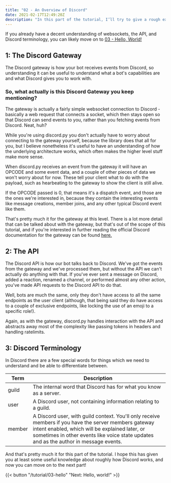 ```yaml
---
title: "02 - An Overview of Discord"
date: 2021-02-17T12:49:20Z
description: "In this part of the tutorial, I’ll try to give a rough explanation of how Discord functions."
---
```


If you already have a decent understanding of websockets, the API, and Discord terminology, you can likely move on to [03 - Hello, World!](/tutorial/03-hello)

## 1: The Discord Gateway

The Discord gateway is how your bot receives events from Discord, so understanding it can be useful to understand what a bot's capabilities are and what Discord gives you to work with.

### So, what actually **is** this Discord Gateway you keep mentioning?

The gateway is actually a fairly simple websocket connection to Discord - basically a web request that connects a socket, which then stays open so that Discord can send events to you, rather than you fetching events from Discord. Neat, huh?

While you're using discord.py you don't actually have to worry about connecting to the gateway yourself, because the library does that all for you, but I believe nonetheless it's useful to have an understanding of how the underlying architecture works, which often makes the higher level stuff make more sense.

When discord.py receives an event from the gateway it will have an OPCODE and some event data, and a couple of other pieces of data we won't worry about for now. These tell your client what to do with the payload, such as hearbeating to the gateway to show the client is still alive.

If the OPCODE passed is 0, that means it's a dispatch event, and those are the ones we're interested in, because they contain the interesting events like message creations, member joins, and any other typical Discord event like them.

That's pretty much it for the gateway at this level. There is a lot more detail that can be talked about with the gateway, but that's out of the scope of this tutorial, and if you're interested in further reading the official Discord documentation for the gateway can be found [here.](https://discord.com/developers/docs/topics/gateway)

## 2: The API

The Discord API is how our bot talks back to Discord. We've got the events from the gateway and we've processed them, but without the API we can't actually do anything with that. If you've ever sent a message on Discord, added a reaction, renamed a channel, or performed almost any other action, you've made API requests to the Discord API to do that.

Well, bots are much the same, only they don't have access to all the same endpoints as the user client (although, that being said they do have access to a couple of exclusive endpoints, like locking the use of an emoji to a specific role!).

Again, as with the gateway, discord.py handles interaction with the API and abstracts away most of the complexity like passing tokens in headers and handling ratelimits.

## 3: Discord Terminology

In Discord there are a few special words for things which we need to understand and be able to differentiate between.

| Term   | Description                                                                                                                                                                                                                                      |
|--------|--------------------------------------------------------------------------------------------------------------------------------------------------------------------------------------------------------------------------------------------------|
| guild  | The internal word that Discord has for what you know as a server.                                                                                                                                                                                |
| user   | A Discord user, not containing information relating to a guild.                                                                                                                                                                                  |
| member | A Discord user, with guild context. You'll only receive members if you have the server members gateway intent enabled, which will be explained later, or sometimes in other events like voice state updates and as the author in message events. |

And that's pretty much it for this part of the tutorial. I hope this has given you at least some useful knowledge about roughly how Discord works, and now you can move on to the next part!

{{< button "/tutorial/03-hello" "Next: Hello, world!" >}}
